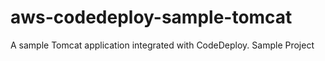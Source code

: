# aws-codedeploy-sample-tomcat
A sample Tomcat application integrated with CodeDeploy.
Sample Project
